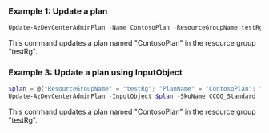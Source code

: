 ### Example 1: Update a plan
```powershell
Update-AzDevCenterAdminPlan -Name ContosoPlan -ResourceGroupName testRg -SkuName CCOG_Standard
```
This command updates a plan named "ContosoPlan" in the resource group "testRg". 

### Example 3: Update a plan using InputObject
```powershell
$plan = @{"ResourceGroupName" = "testRg"; "PlanName" = "ContosoPlan"; "SubscriptionId" = "0ac520ee-14c0-480f-b6c9-0a90c58ffff"}
Update-AzDevCenterAdminPlan -InputObject $plan -SkuName CCOG_Standard
```
This command updates a plan named "ContosoPlan" in the resource group "testRg". 
